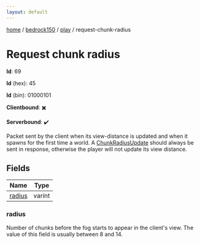 ```yaml
---
layout: default
---
```


[home](/)  /  [bedrock150](/protocol/bedrock150)  /  [play](/protocol/bedrock150/play)  /  request-chunk-radius

# Request chunk radius

**Id**: 69

**Id** (hex): 45

**Id** (bin): 01000101

**Clientbound**: ✖️

**Serverbound**: ✔️

Packet sent by the client when its view-distance is updated and when it spawns for the first time a world. A [ChunkRadiusUpdate](#play_chunk-radius_update) should always be sent in response, otherwise the player will not update its view distance.

## Fields

Name | Type
---|---
[radius](#radius) | varint

### radius

Number of chunks before the fog starts to appear in the client's view. The value of this field is usually between 8 and 14.

